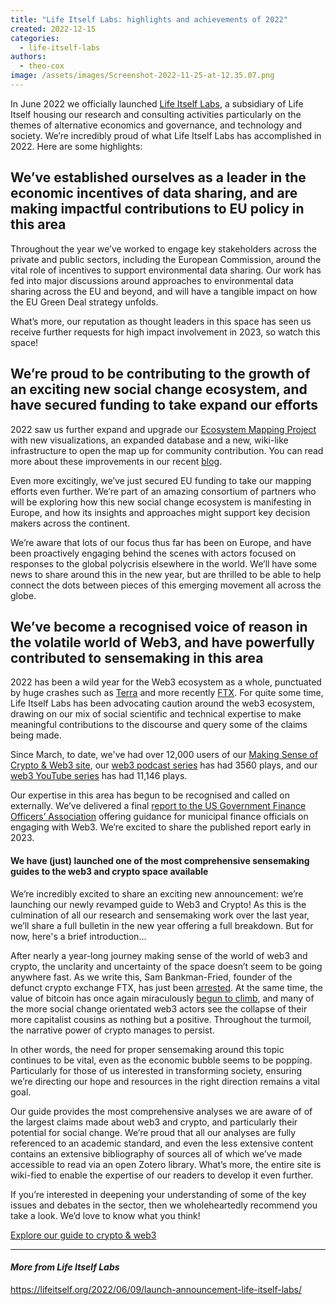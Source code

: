 ```yaml
---
title: "Life Itself Labs: highlights and achievements of 2022"
created: 2022-12-15
categories: 
  - life-itself-labs
authors: 
  - theo-cox
image: /assets/images/Screenshot-2022-11-25-at-12.35.07.png
---
```


In June 2022 we officially launched [Life Itself Labs](https://labs.lifeitself.org/), a subsidiary of Life Itself housing our research and consulting activities particularly on the themes of alternative economics and governance, and technology and society. We’re incredibly proud of what Life Itself Labs has accomplished in 2022. Here are some highlights:

## We’ve established ourselves as a leader in the economic incentives of data sharing, and are making impactful contributions to EU policy in this area

Throughout the year we’ve worked to engage key stakeholders across the private and public sectors, including the European Commission, around the vital role of incentives to support environmental data sharing. Our work has fed into major discussions around approaches to environmental data sharing across the EU and beyond, and will have a tangible impact on how the EU Green Deal strategy unfolds.

  
What’s more, our reputation as thought leaders in this space has seen us receive further requests for high impact involvement in 2023, so watch this space!

## **We’re proud to be contributing to the growth of an exciting new social change ecosystem, and have secured funding to take expand our efforts**

2022 saw us further expand and upgrade our [Ecosystem Mapping Project](https://ecosystem.lifeitself.org/) with new visualizations, an expanded database and a new, wiki-like infrastructure to open the map up for community contribution. You can read more about these improvements in our recent [blog](https://lifeitself.org/2022/10/25/ecosystem-mapping-update/).

Even more excitingly, we’ve just secured EU funding to take our mapping efforts even further. We’re part of an amazing consortium of partners who will be exploring how this new social change ecosystem is manifesting in Europe, and how its insights and approaches might support key decision makers across the continent. 

We’re aware that lots of our focus thus far has been on Europe, and have been proactively engaging behind the scenes with actors focused on responses to the global polycrisis elsewhere in the world. We’ll have some news to share around this in the new year, but are thrilled to be able to help connect the dots between pieces of this emerging movement all across the globe.

## **We’ve become a recognised voice of reason in the volatile world of Web3, and have powerfully contributed to sensemaking in this area**

2022 has been a wild year for the Web3 ecosystem as a whole, punctuated by huge crashes such as [Terra](https://web3.lifeitself.org/notes/financial-perpetual-motion-machine#2-terrausd-a-case-study-in-the-impossibility-of-financial-perpetual-motion) and more recently [FTX](https://web3.lifeitself.org/notes/post-ftx-collapse). For quite some time, Life Itself Labs has been advocating caution around the web3 ecosystem, drawing on our mix of social scientific and technical expertise to make meaningful contributions to the discourse and query some of the claims being made.

Since March, to date, we've had over 12,000 users of our [Making Sense of Crypto & Web3 site](https://web3.lifeitself.org/), our [web3 podcast series](https://anchor.fm/life-itself) has had 3560 plays, and our [web3 YouTube series](https://youtube.com/playlist?list=PLg0Untv2MuxXRtnWGulmimhH5754YPVZt) has had 11,146 plays.

Our expertise in this area has begun to be recognised and called on externally. We’ve delivered a final [report to the US Government Finance Officers’ Association](https://labs.lifeitself.org/projects/web3-local-government) offering guidance for municipal finance officials on engaging with Web3. We’re excited to share the published report early in 2023.

#### We have (just) launched one of the most comprehensive sensemaking guides to the web3 and crypto space available

We’re incredibly excited to share an exciting new announcement: we’re launching our newly revamped guide to Web3 and Crypto! As this is the culmination of all our research and sensemaking work over the last year, we’ll share a full bulletin in the new year offering a full breakdown. But for now, here's a brief introduction...

After nearly a year-long journey making sense of the world of web3 and crypto, the unclarity and uncertainty of the space doesn’t seem to be going anywhere fast. As we write this, Sam Bankman-Fried, founder of the defunct crypto exchange FTX, has just been [arrested](https://www.nytimes.com/2022/12/12/business/ftx-sam-bankman-fried-bahamas.html). At the same time, the value of bitcoin has once again miraculously [begun to climb](https://cointelegraph.com/news/why-is-bitcoin-price-up-today), and many of the more social change orientated web3 actors see the collapse of their more capitalist cousins as nothing but a positive. Throughout the turmoil, the narrative power of crypto manages to persist. 

In other words, the need for proper sensemaking around this topic continues to be vital, even as the economic bubble seems to be popping. Particularly for those of us interested in transforming society, ensuring we’re directing our hope and resources in the right direction remains a vital goal. 

Our guide provides the most comprehensive analyses we are aware of of the largest claims made about web3 and crypto, and particularly their potential for social change. We’re proud that all our analyses are fully referenced to an academic standard, and even the less extensive content contains an extensive bibliography of sources all of which we’ve made accessible to read via an open Zotero library. What’s more, the entire site is wiki-fied to enable the expertise of our readers to develop it even further.

If you’re interested in deepening your understanding of some of the key issues and debates in the sector, then we wholeheartedly recommend you take a look. We’d love to know what you think!

[Explore our guide to crypto & web3](https://web3.lifeitself.org/guide)

* * *

#### _More from Life Itself Labs_

https://lifeitself.org/2022/06/09/launch-announcement-life-itself-labs/
